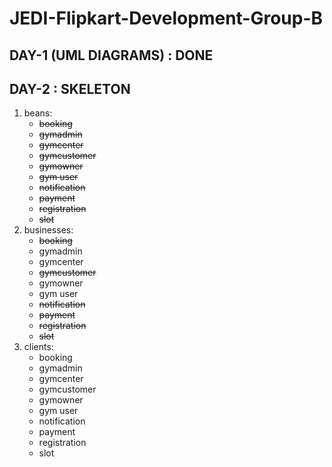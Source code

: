 # JEDI-Flipkart-Development-Group-B

## DAY-1 (UML DIAGRAMS) : DONE

## DAY-2 : SKELETON
1. beans:
    - ~~booking~~
    - ~~gymadmin~~
    - ~~gymcenter~~
    - ~~gymcustomer~~
    - ~~gymowner~~
    - ~~gym user~~
    - ~~notification~~
    - ~~payment~~
    - ~~registration~~
    - ~~slot~~
2. businesses:
    - ~~booking~~
    - gymadmin
    - gymcenter
    - ~~gymcustomer~~
    - gymowner
    - gym user
    - ~~notification~~
    - ~~payment~~
    - ~~registration~~
    - ~~slot~~
3. clients:
    - booking
    - gymadmin
    - gymcenter
    - gymcustomer
    - gymowner
    - gym user
    - notification
    - payment
    - registration
    - slot